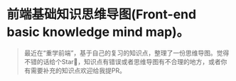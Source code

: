 # 前端基础知识思维导图(Front-end basic knowledge mind map)。

> 最近在“重学前端”，基于自己的复习的知识点，整理了一份思维导图。觉得不错的话给个Star🌟，知识点有错误或者思维导图有不合理的地方，或者你有需要补充的知识点欢迎给我提PR。
